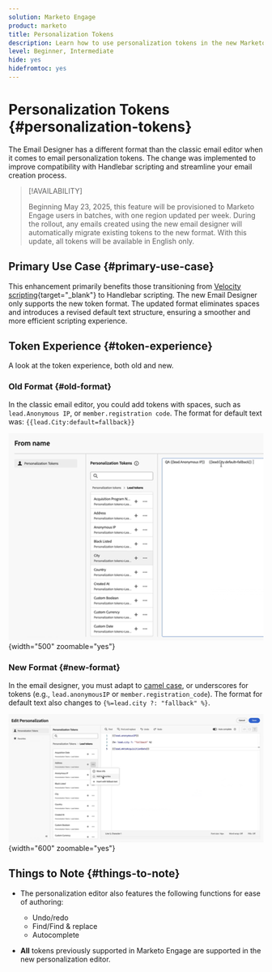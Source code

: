 ```yaml
---
solution: Marketo Engage
product: marketo
title: Personalization Tokens
description: Learn how to use personalization tokens in the new Marketo Engage Email Designer
level: Beginner, Intermediate
hide: yes
hidefromtoc: yes
---
```

# Personalization Tokens {#personalization-tokens}

The Email Designer has a different format than the classic email editor when it comes to email personalization tokens. The change was implemented to improve compatibility with Handlebar scripting and streamline your email creation process.

>[!AVAILABILITY]
>
>Beginning May 23, 2025, this feature will be provisioned to Marketo Engage users in batches, with one region updated per week. During the rollout, any emails created using the new email designer will automatically migrate existing tokens to the new format. With this update, all tokens will be available in English only.

## Primary Use Case {#primary-use-case} 

This enhancement primarily benefits those transitioning from [Velocity scripting](https://experienceleague.adobe.com/en/docs/marketo-developer/marketo/email-scripting){target="_blank"} to Handlebar scripting. The new Email Designer only supports the new token format. The updated format eliminates spaces and introduces a revised default text structure, ensuring a smoother and more efficient scripting experience. 

## Token Experience {#token-experience}

A look at the token experience, both old and new. 

### Old Format {#old-format} 

In the classic email editor, you could add tokens with spaces, such as `lead.Anonymous IP`, or `member.registration code`. The format for default text was: `{{lead.City:default=fallback}}`

   ![](assets/personalization-tokens-1.png){width="500" zoomable="yes"}

### New Format {#new-format} 

In the email designer, you must adapt to [camel case](https://developer.mozilla.org/en-US/docs/Glossary/Camel_case), or underscores for tokens (e.g., `lead.anonymousIP` or `member.registration_code`). The format for default text also changes to `{%=lead.city ?: "fallback" %}`. 

   ![](assets/personalization-tokens-2.png){width="600" zoomable="yes"}

## Things to Note {#things-to-note}

* The personalization editor also features the following functions for ease of authoring:

  * Undo/redo 
  * Find/Find & replace 
  * Autocomplete 

* **All** tokens previously supported in Marketo Engage are supported in the new personalization editor.

